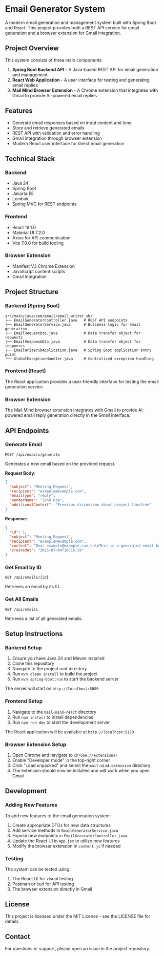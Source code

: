 # Email Generator System

A modern email generation and management system built with Spring Boot and React. This project provides both a REST API service for email generation and a browser extension for Gmail integration.

## Project Overview

This system consists of three main components:

1. **Spring Boot Backend API** - A Java-based REST API for email generation and management
2. **React Web Application** - A user interface for testing and generating email replies
3. **Mail Mind Browser Extension** - A Chrome extension that integrates with Gmail to provide AI-powered email replies

## Features

- Generate email responses based on input content and tone
- Store and retrieve generated emails
- REST API with validation and error handling
- Gmail integration through browser extension
- Modern React user interface for direct email generation

## Technical Stack

### Backend
- Java 24
- Spring Boot
- Jakarta EE
- Lombok
- Spring MVC for REST endpoints

### Frontend
- React 19.1.0
- Material UI 7.2.0
- Axios for API communication
- Vite 7.0.0 for build tooling

### Browser Extension
- Manifest V3 Chrome Extension
- JavaScript content scripts
- Gmail integration

## Project Structure

### Backend (Spring Boot)

```
src/main/java/com/email/email_writer_sb/
├── EmailGeneratorController.java   # REST API endpoints
├── EmailGeneratorService.java      # Business logic for email generation
├── EmailRequestDto.java            # Data transfer object for requests
├── EmailResponseDto.java           # Data transfer object for responses
├── EmailWriterSbApplication.java   # Spring Boot application entry point
└── GlobalExceptionHandler.java     # Centralized exception handling
```

### Frontend (React)

The React application provides a user-friendly interface for testing the email generation service.

### Browser Extension

The Mail Mind browser extension integrates with Gmail to provide AI-powered email reply generation directly in the Gmail interface.

## API Endpoints

### Generate Email
`POST /api/emails/generate`

Generates a new email based on the provided request.

**Request Body:**
```json
{
  "subject": "Meeting Request",
  "recipient": "example@example.com",
  "emailType": "reply",
  "senderName": "John Doe",
  "additionalContext": "Previous discussion about project timeline"
}
```

**Response:**
```json
{
  "id": 1,
  "subject": "Meeting Request",
  "recipient": "example@example.com",
  "content": "Dear example@example.com,\n\nThis is a generated email based on your request.\n\nBest regards,\nEmail Generator System",
  "createdAt": "2025-07-04T10:15:30"
}
```

### Get Email by ID
`GET /api/emails/{id}`

Retrieves an email by its ID.

### Get All Emails
`GET /api/emails`

Retrieves a list of all generated emails.

## Setup Instructions

### Backend Setup

1. Ensure you have Java 24 and Maven installed
2. Clone this repository
3. Navigate to the project root directory
4. Run `mvn clean install` to build the project
5. Run `mvn spring-boot:run` to start the backend server

The server will start on `http://localhost:8080`

### Frontend Setup

1. Navigate to the `mail-mind-react` directory
2. Run `npm install` to install dependencies
3. Run `npm run dev` to start the development server

The React application will be available at `http://localhost:5173`

### Browser Extension Setup

1. Open Chrome and navigate to `chrome://extensions/`
2. Enable "Developer mode" in the top-right corner
3. Click "Load unpacked" and select the `mail-mind-extension` directory
4. The extension should now be installed and will work when you open Gmail

## Development

### Adding New Features

To add new features to the email generation system:

1. Create appropriate DTOs for new data structures
2. Add service methods in `EmailGeneratorService.java`
3. Expose new endpoints in `EmailGeneratorController.java`
4. Update the React UI in `App.jsx` to utilize new features
5. Modify the browser extension in `content.js` if needed

### Testing

The system can be tested using:

1. The React UI for visual testing
2. Postman or curl for API testing
3. The browser extension directly in Gmail

## License

This project is licensed under the MIT License - see the LICENSE file for details.

## Contact

For questions or support, please open an issue in the project repository.
